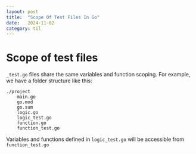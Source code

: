 ```yaml
---
layout: post
title:  "Scope Of Test Files In Go"
date:   2024-11-02
category: til
---
```

# Scope of test files

`_test.go` files share the same variables and function scoping. For example, we have a folder structure like this:
```
./project
    main.go
    go.mod
    go.sum
    logic.go
    logic_test.go
    function.go
    function_test.go
```

Variables and functions defined in `logic_test.go` will be accessible from `function_test.go`
